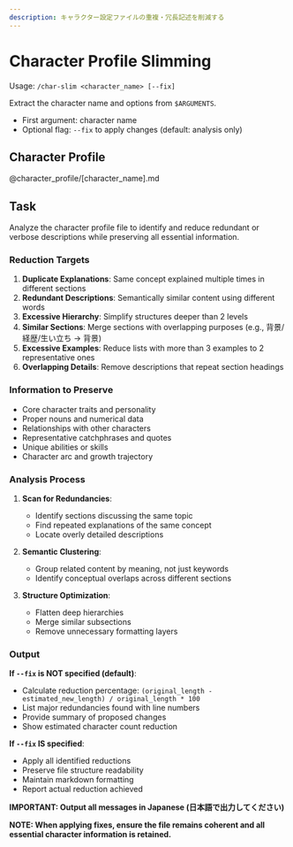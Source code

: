 ```yaml
---
description: キャラクター設定ファイルの重複・冗長記述を削減する
---
```


# Character Profile Slimming

Usage: `/char-slim <character_name> [--fix]`

Extract the character name and options from `$ARGUMENTS`.
- First argument: character name
- Optional flag: `--fix` to apply changes (default: analysis only)

## Character Profile

@character_profile/[character_name].md

## Task

Analyze the character profile file to identify and reduce redundant or verbose descriptions while preserving all essential information.

### Reduction Targets

1. **Duplicate Explanations**: Same concept explained multiple times in different sections
2. **Redundant Descriptions**: Semantically similar content using different words
3. **Excessive Hierarchy**: Simplify structures deeper than 2 levels
4. **Similar Sections**: Merge sections with overlapping purposes (e.g., 背景/経歴/生い立ち → 背景)
5. **Excessive Examples**: Reduce lists with more than 3 examples to 2 representative ones
6. **Overlapping Details**: Remove descriptions that repeat section headings

### Information to Preserve

- Core character traits and personality
- Proper nouns and numerical data
- Relationships with other characters
- Representative catchphrases and quotes
- Unique abilities or skills
- Character arc and growth trajectory

### Analysis Process

1. **Scan for Redundancies**:
   - Identify sections discussing the same topic
   - Find repeated explanations of the same concept
   - Locate overly detailed descriptions

2. **Semantic Clustering**:
   - Group related content by meaning, not just keywords
   - Identify conceptual overlaps across different sections

3. **Structure Optimization**:
   - Flatten deep hierarchies
   - Merge similar subsections
   - Remove unnecessary formatting layers

### Output

**If `--fix` is NOT specified (default)**:
- Calculate reduction percentage: `(original_length - estimated_new_length) / original_length * 100`
- List major redundancies found with line numbers
- Provide summary of proposed changes
- Show estimated character count reduction

**If `--fix` IS specified**:
- Apply all identified reductions
- Preserve file structure readability
- Maintain markdown formatting
- Report actual reduction achieved

**IMPORTANT: Output all messages in Japanese (日本語で出力してください)**

**NOTE: When applying fixes, ensure the file remains coherent and all essential character information is retained.**